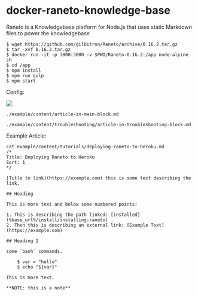 # docker-raneto-knowledge-base
Raneto is a Knowledgebase platform for Node.js that uses static Markdown files to power the knowledgebase

```
$ wget https://github.com/gilbitron/Raneto/archive/0.16.2.tar.gz
$ tar -xvf 0.16.2.tar.gz
$ docker run -it -p 3000:3000 -v $PWD/Raneto-0.16.2:/app node:alpine sh
$ cd /app
$ npm install
$ npm run gulp
$ npm start
```

Config:

![](https://user-images.githubusercontent.com/567298/54596643-bc0deb00-4a3d-11e9-9eda-770f4e2b650e.png)

```
./example/content/article-in-main-block.md
```

```
./example/content/troubleshooting/article-in-troubleshooting-block.md
```

Example Article:

```
cat example/content/tutorials/deploying-raneto-to-heroku.md
/*
Title: Deploying Raneto to Heroku
Sort: 1
*/

[Title to link](https://example.com) this is some text describing the link.

## Heading 

This is more text and below some numbered points:

1. This is describing the path linked: [installed](%base_url%/install/installing-raneto) .
2. Then this is describing an external link: [Example Text](https://example.com)

## Heading 2

some `bash` commands. 

    $ var = "hello"
    $ echo "${var}"

This is more text.

**NOTE: this is a note**

```
